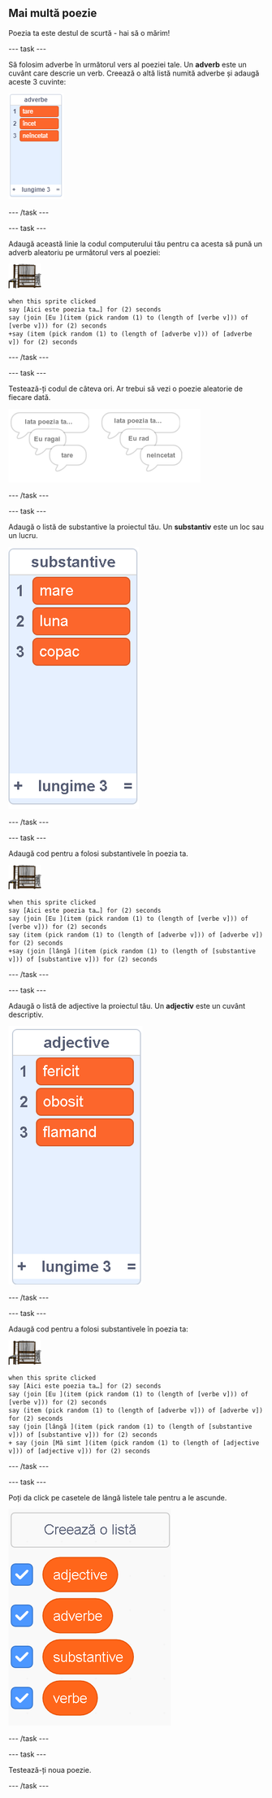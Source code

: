 ## Mai multă poezie

Poezia ta este destul de scurtă - hai să o mărim!

--- task ---

Să folosim adverbe în următorul vers al poeziei tale. Un **adverb** este un cuvânt care descrie un verb. Creează o altă listă numită adverbe și adaugă aceste 3 cuvinte:

![lista cu cuvintele tare, încet, neîncetat](images/poetry-adverbs.png)

--- /task ---

--- task ---

Adaugă această linie la codul computerului tău pentru ca acesta să pună un adverb aleatoriu pe următorul vers al poeziei:

![personaj computer](images/computer-sprite.png)

```blocks3
when this sprite clicked
say [Aici este poezia ta…] for (2) seconds
say (join [Eu ](item (pick random (1) to (length of [verbe v])) of [verbe v])) for (2) seconds
+say (item (pick random (1) to (length of [adverbe v])) of [adverbe v]) for (2) seconds
```

--- /task ---

--- task ---

Testează-ți codul de câteva ori. Ar trebui să vezi o poezie aleatorie de fiecare dată.

![bule de vorbire aleatorii cu adverbe](images/poetry-adverb-test.png)

--- /task ---

--- task ---

Adaugă o listă de substantive la proiectul tău. Un **substantiv** este un loc sau un lucru.

![o listă de substantive cu cuvintele mare, lună, copac](images/poetry-nouns.png)

--- /task ---

--- task ---

Adaugă cod pentru a folosi substantivele în poezia ta.

![personaj computer](images/computer-sprite.png)

```blocks3
when this sprite clicked
say [Aici este poezia ta…] for (2) seconds
say (join [Eu ](item (pick random (1) to (length of [verbe v])) of [verbe v])) for (2) seconds
say (item (pick random (1) to (length of [adverbe v])) of [adverbe v]) for (2) seconds
+say (join [lângă ](item (pick random (1) to (length of [substantive v])) of [substantive v])) for (2) seconds
```

--- /task ---

--- task ---

Adaugă o listă de adjective la proiectul tău. Un **adjectiv** este un cuvânt descriptiv.

![o listă de adjective fericit, obosit, flămând](images/poetry-adjectives.png)

--- /task ---

--- task ---

Adaugă cod pentru a folosi substantivele în poezia ta:

![personaj computer](images/computer-sprite.png)

```blocks3
when this sprite clicked
say [Aici este poezia ta…] for (2) seconds
say (join [Eu ](item (pick random (1) to (length of [verbe v])) of [verbe v])) for (2) seconds
say (item (pick random (1) to (length of [adverbe v])) of [adverbe v]) for (2) seconds
say (join [lângă ](item (pick random (1) to (length of [substantive v])) of [substantive v])) for (2) seconds
+ say (join [Mă simt ](item (pick random (1) to (length of [adjective v])) of [adjective v])) for (2) seconds
```

--- /task ---

--- task ---

Poți da click pe casetele de lângă listele tale pentru a le ascunde.

![lista variabilelor cu casetele de bifare selectate](images/poetry-lists-tick.png)

--- /task ---

--- task ---

Testează-ți noua poezie.

--- /task ---
